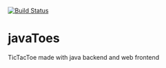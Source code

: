 [![Build Status](https://travis-ci.org/Skakkir/javaToes.svg?branch=master)](https://travis-ci.org/Skakkir/javaToes)
# javaToes
TicTacToe made with java backend and web frontend
